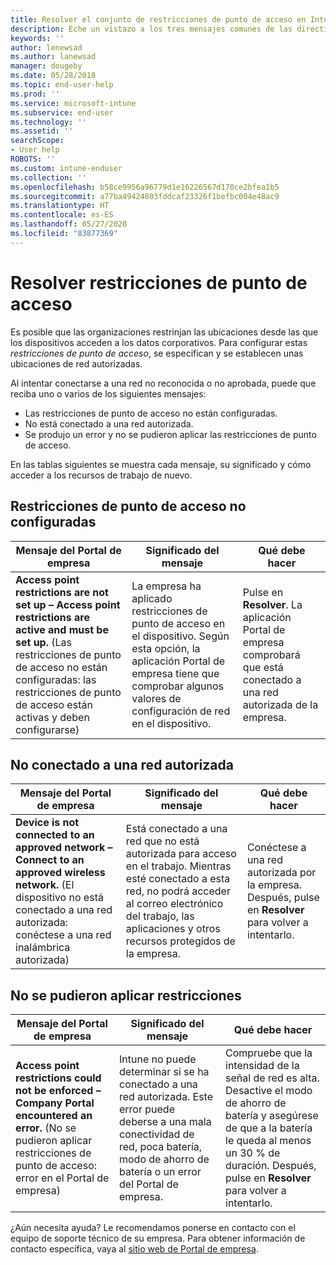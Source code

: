 ```yaml
---
title: Resolver el conjunto de restricciones de punto de acceso en Intune
description: Eche un vistazo a los tres mensajes comunes de las directivas de restricción de punto de acceso de Intune y aprenda a resolverlos
keywords: ''
author: lenewsad
ms.author: lanewsad
manager: dougeby
ms.date: 05/28/2018
ms.topic: end-user-help
ms.prod: ''
ms.service: microsoft-intune
ms.subservice: end-user
ms.technology: ''
ms.assetid: ''
searchScope:
- User help
ROBOTS: ''
ms.custom: intune-enduser
ms.collection: ''
ms.openlocfilehash: b58ce9956a96779d1e16226567d170ce2bfea1b5
ms.sourcegitcommit: a77ba49424803fddcaf23326f1befbc004e48ac9
ms.translationtype: HT
ms.contentlocale: es-ES
ms.lasthandoff: 05/27/2020
ms.locfileid: "83877369"
---
```

# <a name="resolve-access-point-restrictions"></a>Resolver restricciones de punto de acceso

Es posible que las organizaciones restrinjan las ubicaciones desde las que los dispositivos acceden a los datos corporativos.
Para configurar estas *restricciones de punto de acceso*, se especifican y se establecen unas ubicaciones de red autorizadas.  

Al intentar conectarse a una red no reconocida o no aprobada, puede que reciba uno o varios de los siguientes mensajes:

* Las restricciones de punto de acceso no están configuradas.
* No está conectado a una red autorizada.
* Se produjo un error y no se pudieron aplicar las restricciones de punto de acceso.

 En las tablas siguientes se muestra cada mensaje, su significado y cómo acceder a los recursos de trabajo de nuevo.

## <a name="access-point-restrictions-not-set-up"></a>Restricciones de punto de acceso no configuradas  
| Mensaje del Portal de empresa | Significado del mensaje | Qué debe hacer                                                               
|------------------------|--------------------------|--------------------------|
| **Access point restrictions are not set up – Access point restrictions are active and must be set up.** (Las restricciones de punto de acceso no están configuradas: las restricciones de punto de acceso están activas y deben configurarse) | La empresa ha aplicado restricciones de punto de acceso en el dispositivo. Según esta opción, la aplicación Portal de empresa tiene que comprobar algunos valores de configuración de red en el dispositivo. | Pulse en **Resolver**. La aplicación Portal de empresa comprobará que está conectado a una red autorizada de la empresa. |

## <a name="not-connected-to-an-approved-network"></a>No conectado a una red autorizada  

| Mensaje del Portal de empresa | Significado del mensaje | Qué debe hacer                                                                   
|------------------------|-----------------------------------|--------------------------|
| **Device is not connected to an approved network – Connect to an approved wireless network.** (El dispositivo no está conectado a una red autorizada: conéctese a una red inalámbrica autorizada) | Está conectado a una red que no está autorizada para acceso en el trabajo. Mientras esté conectado a esta red, no podrá acceder al correo electrónico del trabajo, las aplicaciones y otros recursos protegidos de la empresa. | Conéctese a una red autorizada por la empresa. Después, pulse en **Resolver** para volver a intentarlo. |

## <a name="restrictions-couldnt-be-enforced"></a>No se pudieron aplicar restricciones  

| Mensaje del Portal de empresa | Significado del mensaje | Qué debe hacer                                                                      
|------------------------|-----------------------------------|--------------------------|
| **Access point restrictions could not be enforced – Company Portal encountered an error.** (No se pudieron aplicar restricciones de punto de acceso: error en el Portal de empresa) | Intune no puede determinar si se ha conectado a una red autorizada. Este error puede deberse a una mala conectividad de red, poca batería, modo de ahorro de batería o un error del Portal de empresa. | Compruebe que la intensidad de la señal de red es alta. Desactive el modo de ahorro de batería y asegúrese de que a la batería le queda al menos un 30 % de duración. Después, pulse en **Resolver** para volver a intentarlo. 

¿Aún necesita ayuda? Le recomendamos ponerse en contacto con el equipo de soporte técnico de su empresa. Para obtener información de contacto específica, vaya al [sitio web de Portal de empresa](https://portal.manage.microsoft.com/#HelpDeskDialog).
